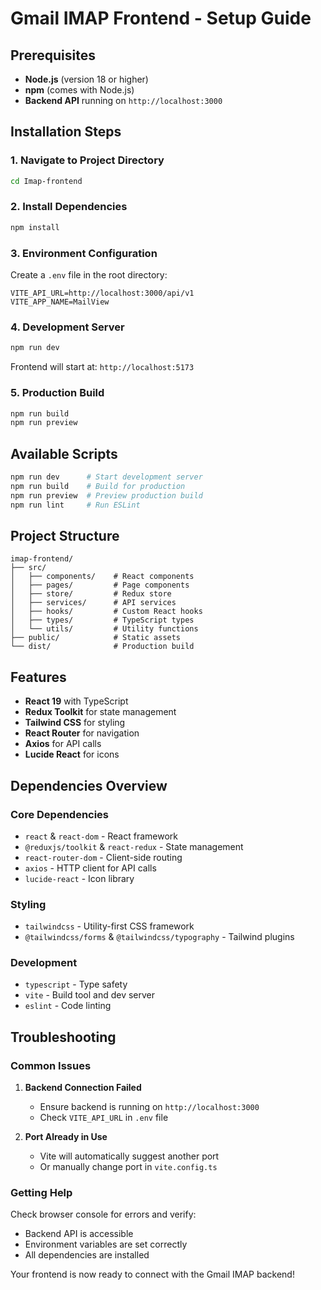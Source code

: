 # Gmail IMAP Frontend - Setup Guide

## Prerequisites

- **Node.js** (version 18 or higher)
- **npm** (comes with Node.js)
- **Backend API** running on `http://localhost:3000`

## Installation Steps

### 1. Navigate to Project Directory
```bash
cd Imap-frontend
```

### 2. Install Dependencies
```bash
npm install
```

### 3. Environment Configuration

Create a `.env` file in the root directory:
```env
VITE_API_URL=http://localhost:3000/api/v1
VITE_APP_NAME=MailView
```

### 4. Development Server
```bash
npm run dev
```
Frontend will start at: `http://localhost:5173`

### 5. Production Build
```bash
npm run build
npm run preview
```

## Available Scripts

```bash
npm run dev      # Start development server
npm run build    # Build for production
npm run preview  # Preview production build
npm run lint     # Run ESLint
```

## Project Structure

```
imap-frontend/
├── src/
│   ├── components/    # React components
│   ├── pages/         # Page components
│   ├── store/         # Redux store
│   ├── services/      # API services
│   ├── hooks/         # Custom React hooks
│   ├── types/         # TypeScript types
│   └── utils/         # Utility functions
├── public/            # Static assets
└── dist/              # Production build
```

## Features

- **React 19** with TypeScript
- **Redux Toolkit** for state management
- **Tailwind CSS** for styling
- **React Router** for navigation
- **Axios** for API calls
- **Lucide React** for icons

## Dependencies Overview

### Core Dependencies
- `react` & `react-dom` - React framework
- `@reduxjs/toolkit` & `react-redux` - State management
- `react-router-dom` - Client-side routing
- `axios` - HTTP client for API calls
- `lucide-react` - Icon library

### Styling
- `tailwindcss` - Utility-first CSS framework
- `@tailwindcss/forms` & `@tailwindcss/typography` - Tailwind plugins

### Development
- `typescript` - Type safety
- `vite` - Build tool and dev server
- `eslint` - Code linting

## Troubleshooting

### Common Issues

1. **Backend Connection Failed**
   - Ensure backend is running on `http://localhost:3000`
   - Check `VITE_API_URL` in `.env` file

2. **Port Already in Use**
   - Vite will automatically suggest another port
   - Or manually change port in `vite.config.ts`


### Getting Help

Check browser console for errors and verify:
- Backend API is accessible
- Environment variables are set correctly
- All dependencies are installed

Your frontend is now ready to connect with the Gmail IMAP backend!